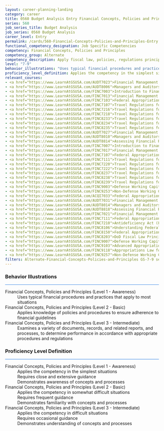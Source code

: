 ```yaml
---
layout: career-planning-landing
category: career
title: 0560 Budget Analysis Entry Financial Concepts, Policies and Principles
series: 560
job_series_title: Budget Analysis
job_series: 0560 Budget Analysis
career_level: Entry
permalink: /cards/560-Financial-Concepts-Policies-and-Principles-Entry
functional_competency_designation: Job Specific Competencies
competency: Financial Concepts, Policies and Principles
competency_group: Alternate
competency_description: Apply fiscal law, policies, regulations principles, standards, and procedures to financial management activities
level: "7-9"
behavior_illustrations: "Uses typical financial procedures and practices that apply to most situations ? Applies knowledge of policies and procedures to ensure adherence to financial guidelines ? Examines a variety of documents, records, and related reports, and processes, to determine performance in accordance with appropriate procedures and regulations"
proficiency_level_definition: Applies the competency in the simplest situations ? Requires close and extensive guidance ? Demonstrates awareness of concepts and processes ? Applies the competency in somewhat difficult situations ? Requires frequent guidance ? Demonstrates familiarity with concepts and processes  ? Applies the competency in difficult situations ? Requires occasional guidance ? Demonstrates understanding of concepts and processes
relevant_courses: 
- <a href="https://www.LearnAtGSUSA.com/AUDT7023">Financial Management Bootcamp for Federal Auditors (AUDT7020), GSU</a>
- <a href="https://www.LearnAtGSUSA.com/AUDT8006">Managers and Auditors Roles in Assessing Internal Controls (AUDT8003), GSU</a>
- <a href="https://www.LearnAtGSUSA.com/FINC7003">Introduction to Financial Management (FINC7000), GSU</a>
- <a href="https://www.LearnAtGSUSA.com/FINC7013">Financial Management Bootcamp for New Federal Managers (FINC7010), GSU</a>
- <a href="https://www.LearnAtGSUSA.com/FINC7103">Federal Appropriations Law (FINC7100), GSU</a>
- <a href="https://www.LearnAtGSUSA.com/FINC7107">Travel Regulations for Non-Defense Agencies, FTR (PCS Only) (FINC7104), GSU</a>
- <a href="https://www.LearnAtGSUSA.com/FINC7216">Travel Regulations for Non-Defense Agencies, FTR (TDY Only) (FINC7213), GSU</a>
- <a href="https://www.LearnAtGSUSA.com/FINC7218">Travel Regulations for Defense Agencies, JTR (TDY Only) (FINC7215), GSU</a>
- <a href="https://www.LearnAtGSUSA.com/FINC8233">Travel Regulations for Defense Agencies, JTR (PCS Only) (FINC8230), GSU</a>
- <a href="https://www.LearnAtGSUSA.com/FINC8234">Travel Regulations for Defense Agencies, JTR (TDY and PCS) (FINC8231), GSU</a>
- <a href="https://www.LearnAtGSUSA.com/FINC8235">Travel Regulations for Non-Defense Agencies, FTR (TDY and PCS) (FINC8232), GSU</a>
- <a href="https://www.LearnAtGSUSA.com/AUDT7027">Financial Management Bootcamp for Federal Auditors (AUDT7020), GSU</a>
- <a href="https://www.LearnAtGSUSA.com/AUDT8010">Managers and Auditors Roles in Assessing Internal Controls (AUDT8003), GSU</a>
- <a href="https://www.LearnAtGSUSA.com/AUDT8814">Assessing Financial Related Activities and Controls (AUDT8811), GSU</a>
- <a href="https://www.LearnAtGSUSA.com/FINC7007">Introduction to Financial Management (FINC7000), GSU</a>
- <a href="https://www.LearnAtGSUSA.com/FINC7017">Financial Management Bootcamp for New Federal Managers (FINC7010), GSU</a>
- <a href="https://www.LearnAtGSUSA.com/FINC7107">Federal Appropriations Law (FINC7100), GSU</a>
- <a href="https://www.LearnAtGSUSA.com/FINC7111">Travel Regulations for Non-Defense Agencies, FTR (PCS Only) (FINC7104), GSU</a>
- <a href="https://www.LearnAtGSUSA.com/FINC7220">Travel Regulations for Non-Defense Agencies, FTR (TDY Only) (FINC7213), GSU</a>
- <a href="https://www.LearnAtGSUSA.com/FINC7222">Travel Regulations for Defense Agencies, JTR (TDY Only) (FINC7215), GSU</a>
- <a href="https://www.LearnAtGSUSA.com/FINC8237">Travel Regulations for Defense Agencies, JTR (PCS Only) (FINC8230), GSU</a>
- <a href="https://www.LearnAtGSUSA.com/FINC8238">Travel Regulations for Defense Agencies, JTR (TDY and PCS) (FINC8231), GSU</a>
- <a href="https://www.LearnAtGSUSA.com/FINC8239">Travel Regulations for Non-Defense Agencies, FTR (TDY and PCS) (FINC8232), GSU</a>
- <a href="https://www.LearnAtGSUSA.com/FINC9003">Defense Working Capital Funds (FINC9000), GSU</a>
- <a href="https://www.LearnAtGSUSA.com/FINC9253">Non-Defense Working Capital Funds (FINC9250), GSU</a>
- <a href="https://www.LearnAtGSUSA.com/ACQI7033">Federal Appropriations Law for Acquisition Professionals (ACQI7030), GSU</a>
- <a href="https://www.LearnAtGSUSA.com/AUDT7031">Financial Management Bootcamp for Federal Auditors (AUDT7020), GSU</a>
- <a href="https://www.LearnAtGSUSA.com/AUDT8014">Managers and Auditors Roles in Assessing Internal Controls (AUDT8003), GSU</a>
- <a href="https://www.LearnAtGSUSA.com/AUDT8818">Assessing Financial Related Activities and Controls (AUDT8811), GSU</a>
- <a href="https://www.LearnAtGSUSA.com/FINC7021">Financial Management Bootcamp for New Federal Managers (FINC7010), GSU</a>
- <a href="https://www.LearnAtGSUSA.com/FINC7111">Federal Appropriations Law (FINC7100), GSU</a>
- <a href="https://www.LearnAtGSUSA.com/FINC7210">Antideficiency Act (FINC7207), GSU</a>
- <a href="https://www.LearnAtGSUSA.com/FINC8106">Understanding Federal Financial Statements (FINC8103), GSU</a>
- <a href="https://www.LearnAtGSUSA.com/FINC8150">Federal Appropriations Law Refresher and Update (FINC8147), GSU</a>
- <a href="https://www.LearnAtGSUSA.com/FINC8203">DoD Fiscal Law Principles (FINC8200), GSU</a>
- <a href="https://www.LearnAtGSUSA.com/FINC9007">Defense Working Capital Funds (FINC9000), GSU</a>
- <a href="https://www.LearnAtGSUSA.com/FINC9103">Advanced Appropriations Law (FINC9100), GSU</a>
- <a href="https://www.LearnAtGSUSA.com/FINC9118">Appropriations Law for Reimbursements, Revolving Funds and User Fees (FINC9115), GSU</a>
- <a href="https://www.LearnAtGSUSA.com/FINC9257">Non-Defense Working Capital Funds (FINC9250), GSU</a>
filters: Alternate-Financial-Concepts-Policies-and-Principles GS-7-9 series-0560
---
```


<div class="desktop:grid-col-6 margin-y-3">
  <div class="border-top-2 bg-white padding-3 shadow-5 height-full members-hover border-1px button-border border-top-blue radius-lg card-text-color">
    <h3>Behavior Illustrations</h3>
    <hr style="background-color: #1b74e0 !important;"/>
    <dl class="text-base card-content-color"><dt>Financial Concepts, Policies and Principles (Level 1 - Awareness)</dt><dd>Uses typical financial procedures and practices that apply to most situations</dd><dt>Financial Concepts, Policies and Principles (Level 2 - Basic)</dt><dd>Applies knowledge of policies and procedures to ensure adherence to financial guidelines</dd><dt>Financial Concepts, Policies and Principles (Level 3 - Intermediate)</dt><dd>Examines a variety of documents, records, and related reports, and processes, to determine performance in accordance with appropriate procedures and regulations</dd></dl>
  </div>
</div>
<div class="desktop:grid-col-6 margin-y-3">
  <div class="border-top-2 bg-white padding-3 shadow-5 height-full members-hover border-1px button-border border-top-blue radius-lg card-text-color">
    <h3>Proficiency Level Definition</h3>
     <hr style="background-color: #1b74e0 !important;"/>
    <dl class="text-base card-content-color"><dt>Financial Concepts, Policies and Principles (Level 1 - Awareness)</dt><dd>Applies the competency in the simplest situations </dd><dd> Requires close and extensive guidance </dd><dd> Demonstrates awareness of concepts and processes</dd><dt>Financial Concepts, Policies and Principles (Level 2 - Basic)</dt><dd>Applies the competency in somewhat difficult situations </dd><dd> Requires frequent guidance </dd><dd> Demonstrates familiarity with concepts and processes </dd><dt>Financial Concepts, Policies and Principles (Level 3 - Intermediate)</dt><dd>Applies the competency in difficult situations </dd><dd> Requires occasional guidance </dd><dd> Demonstrates understanding of concepts and processes</dd></dl>
  </div>
</div>